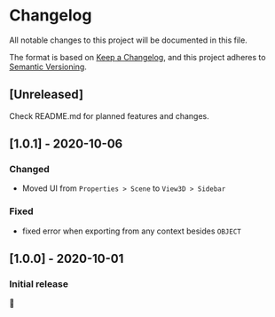 # Changelog
All notable changes to this project will be documented in this file.

The format is based on [Keep a Changelog](https://keepachangelog.com/en/1.0.0/),
and this project adheres to [Semantic Versioning](https://semver.org/spec/v2.0.0.html).



## [Unreleased]
Check README.md for planned features and changes.



## [1.0.1] - 2020-10-06

### Changed
- Moved UI from `Properties > Scene` to `View3D > Sidebar`

### Fixed
- fixed error when exporting from any context besides `OBJECT`



## [1.0.0] - 2020-10-01

### Initial release
🙂